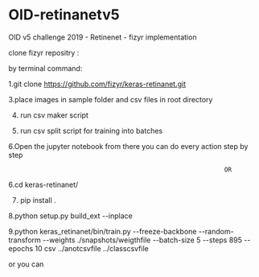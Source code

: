 # OID-retinanetv5
OID v5 challenge 2019 - Retinenet - fizyr implementation

clone fizyr repositry :

by terminal command:

1.git clone https://github.com/fizyr/keras-retinanet.git

3.place images in sample folder and csv files in root directory

4. run csv maker script

5. run csv split script for training into batches

6.Open the jupyter notebook from there you can do every action step by step

                                                                OR 

6.cd keras-retinanet/

7. pip install .

8.python setup.py build_ext --inplace

9.python keras_retinanet/bin/train.py --freeze-backbone --random-transform --weights ./snapshots/weigthfile --batch-size 5 --steps 895 --epochs 10 csv ../anotcsvfile ../classcsvfile

or you can 
